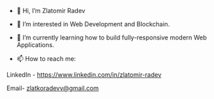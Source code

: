 - 👋 Hi, I’m Zlatomir Radev

- 👀 I’m interested in Web Development and Blockchain.

- 🌱 I’m currently learning how to build fully-responsive modern Web Applications.

- 📫 How to reach me: 

 LinkedIn - https://www.linkedin.com/in/zlatomir-radev

 Email- zlatkoradevv@gmail.com
